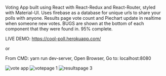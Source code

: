 Voting App built using React with React-Redux and React-Router, styled with Material-UI.
Uses firebase as a database for unique urls to share your polls with anyone.
Results page vote count and Piechart update in realtime when someone new votes.
BUGS are shown at the bottom of each component that they were found in.
95% complete.

LIVE DEMO: https://cool-poll.herokuapp.com/

or

From CMD:
yarn run dev-server,
Open Browser,
Go to: localhost:8080

![vote app](https://user-images.githubusercontent.com/43912919/49347192-fb602980-f650-11e8-8674-511cd48cd75e.PNG)
![votepage 1](https://user-images.githubusercontent.com/43912919/49347201-19c62500-f651-11e8-9f7e-f0363ff4f229.png)
![resultspage 3](https://user-images.githubusercontent.com/43912919/49347210-2c405e80-f651-11e8-9108-ee6828f2ead1.png)
